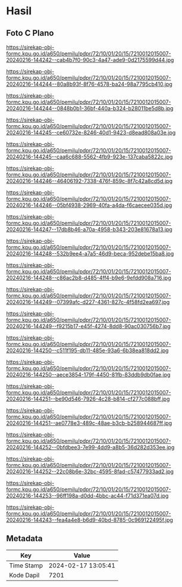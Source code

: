 # Hasil

## Foto C Plano

https://sirekap-obj-formc.kpu.go.id/a650/pemilu/pdpr/72/10/01/20/15/7210012015007-20240216-144242--cab4b7f0-90c3-4a47-ade9-0d2175599d44.jpg

https://sirekap-obj-formc.kpu.go.id/a650/pemilu/pdpr/72/10/01/20/15/7210012015007-20240216-144244--80a8b93f-8f76-4578-ba24-98a7795cb410.jpg

https://sirekap-obj-formc.kpu.go.id/a650/pemilu/pdpr/72/10/01/20/15/7210012015007-20240216-144244--0848b0b1-36bf-440a-b324-b28011be5d8b.jpg

https://sirekap-obj-formc.kpu.go.id/a650/pemilu/pdpr/72/10/01/20/15/7210012015007-20240216-144245--ce60732e-8246-40d1-9423-d8ead808a03e.jpg

https://sirekap-obj-formc.kpu.go.id/a650/pemilu/pdpr/72/10/01/20/15/7210012015007-20240216-144245--caa6c688-5562-4fb9-923e-137caba5822c.jpg

https://sirekap-obj-formc.kpu.go.id/a650/pemilu/pdpr/72/10/01/20/15/7210012015007-20240216-144246--46406192-7338-476f-859c-8f7c42a8cd5d.jpg

https://sirekap-obj-formc.kpu.go.id/a650/pemilu/pdpr/72/10/01/20/15/7210012015007-20240216-144246--05bf4938-2969-40fa-a4da-f6caecee035d.jpg

https://sirekap-obj-formc.kpu.go.id/a650/pemilu/pdpr/72/10/01/20/15/7210012015007-20240216-144247--17db8b46-a70a-4958-b343-203e81678a13.jpg

https://sirekap-obj-formc.kpu.go.id/a650/pemilu/pdpr/72/10/01/20/15/7210012015007-20240216-144248--532b9ee4-a7a5-46d9-beca-952debe15ba8.jpg

https://sirekap-obj-formc.kpu.go.id/a650/pemilu/pdpr/72/10/01/20/15/7210012015007-20240216-144248--c86ac2b8-d485-4ff4-b9e6-9efdd908a716.jpg

https://sirekap-obj-formc.kpu.go.id/a650/pemilu/pdpr/72/10/01/20/15/7210012015007-20240216-144249--07399afc-d227-4361-827c-4f58fd2ea697.jpg

https://sirekap-obj-formc.kpu.go.id/a650/pemilu/pdpr/72/10/01/20/15/7210012015007-20240216-144249--f9215b17-e45f-4274-8dd8-90ac030756b7.jpg

https://sirekap-obj-formc.kpu.go.id/a650/pemilu/pdpr/72/10/01/20/15/7210012015007-20240216-144250--c511f195-db11-485e-93a6-6b38ea818dd2.jpg

https://sirekap-obj-formc.kpu.go.id/a650/pemilu/pdpr/72/10/01/20/15/7210012015007-20240216-144250--aece3854-179f-4450-81fb-83ddb9db0fae.jpg

https://sirekap-obj-formc.kpu.go.id/a650/pemilu/pdpr/72/10/01/20/15/7210012015007-20240216-144251--be90d546-7926-4c28-b814-cf277c088bff.jpg

https://sirekap-obj-formc.kpu.go.id/a650/pemilu/pdpr/72/10/01/20/15/7210012015007-20240216-144251--ae0778e3-489c-48ae-b3cb-b258944687ff.jpg

https://sirekap-obj-formc.kpu.go.id/a650/pemilu/pdpr/72/10/01/20/15/7210012015007-20240216-144252--0bfdbee3-7e99-4dd9-a8b5-36d282d353ee.jpg

https://sirekap-obj-formc.kpu.go.id/a650/pemilu/pdpr/72/10/01/20/15/7210012015007-20240216-144252--22c08b6e-32bc-4595-8fad-c57477933ad2.jpg

https://sirekap-obj-formc.kpu.go.id/a650/pemilu/pdpr/72/10/01/20/15/7210012015007-20240216-144253--96ff198a-d0dd-4bbc-ac44-f71d371ea07d.jpg

https://sirekap-obj-formc.kpu.go.id/a650/pemilu/pdpr/72/10/01/20/15/7210012015007-20240216-144243--fea4a4e8-b6d9-40bd-8785-0c969122495f.jpg


## Metadata

| Key        | Value               |
| ---------- | ------------------- |
| Time Stamp | 2024-02-17 13:05:41 |
| Kode Dapil | 7201                |



